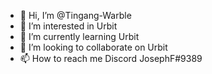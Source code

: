 - 👋 Hi, I’m @Tingang-Warble
- 👀 I’m interested in Urbit
- 🌱 I’m currently learning Urbit
- 💞️ I’m looking to collaborate on Urbit
- 📫 How to reach me  Discord JosephF#9389
<!---
Tingang-Warble/Tingang-Warble is a ✨ special ✨ repository because its `README.md` (this file) appears on your GitHub profile.
You can click the Preview link to take a look at your changes.
--->

